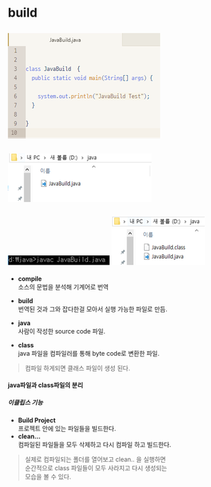 # build

![이미지제목](./img/01.PNG "이미지제목")
---
![이미지제목](./img/02.PNG "이미지제목")
---
![이미지제목](./img/03.PNG "이미지제목")
![이미지제목](./img/04.PNG "이미지제목")
---
* **compile**   
소스의 문법을 분석해 기계어로 번역  
* **build**  
번역된 것과 그와 잡다한걸 모아서 실행 가능한 파일로 만듬.

* **java**  
사람이 작성한 source code 파일.
* **class**  
java 파일을 컴파일러를 통해 byte code로 변환한 파일.

> 컴파일 하게되면 클래스 파일이 생성 된다.


#### java파일과 class파일의 분리

##### 이클립스 기능
* **Build Project**  
프로젝트 안에 있는 파일들을 빌드한다.
* **clean...**  
컴파일된 파일들을 모두 삭제하고 다시 컴파일 하고 빌드한다.

> 실제로 컴파일되는 폴더를 열어보고 clean.. 을 실행하면  
> 순간적으로 class 파일들이 모두 사라지고 다시 생성되는  
> 모습을 볼 수 있다.  


